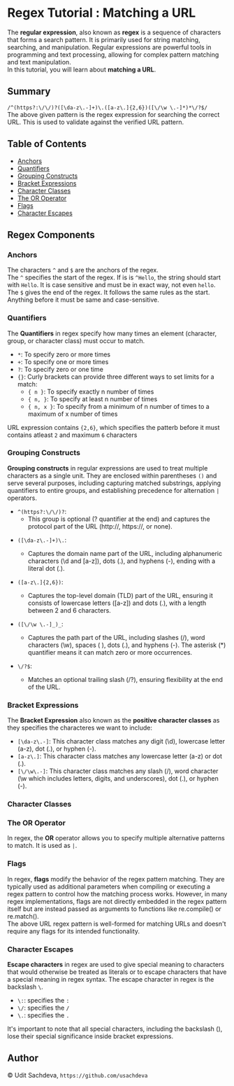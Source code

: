 # Regex Tutorial : Matching a URL

The **regular expression**, also known as **regex** is a sequence of characters that forms a search pattern. It is primarily used for string matching, searching, and manipulation. Regular expressions are powerful tools in programming and text processing, allowing for complex pattern matching and text manipulation.  
In this tutorial, you will learn about **matching a URL**.

## Summary

`/^(https?:\/\/)?([\da-z\.-]+)\.([a-z\.]{2,6})([\/\w \.-]*)*\/?$/`  
The above given pattern is the regex expression for searching the correct URL. This is used to validate against the verified URL pattern.

## Table of Contents

-   [Anchors](#anchors)
-   [Quantifiers](#quantifiers)
-   [Grouping Constructs](#grouping-constructs)
-   [Bracket Expressions](#bracket-expressions)
-   [Character Classes](#character-classes)
-   [The OR Operator](#the-or-operator)
-   [Flags](#flags)
-   [Character Escapes](#character-escapes)

## Regex Components

### Anchors

The characters `^` and `$` are the anchors of the regex.  
The `^` specifies the start of the regex. If is is `^Hello`, the string should start with `Hello`. It is case sensitive and must be in exact way, not even `hello`.  
The `$` gives the end of the regex. It follows the same rules as the start. Anything before it must be same and case-sensitive.

### Quantifiers

The **Quantifiers** in regex specify how many times an element (character, group, or character class) must occur to match.

-   `*`: To specify zero or more times
-   `+`: To specify one or more times
-   `?`: To specify zero or one time
-   `{}`: Curly brackets can provide three different ways to set limits for a match:
    -   `{ n }`: To specify exactly n number of times
    -   `{ n, }`: To specify at least n number of times
    -   `{ n, x }`: To specify from a minimum of n number of times to a maximum of x number of times

URL expression contains `{2,6}`, which specifies the patterb before it must contains atleast `2` and maximum `6` characters

### Grouping Constructs

**Grouping constructs** in regular expressions are used to treat multiple characters as a single unit. They are enclosed within parentheses `()` and serve several purposes, including capturing matched substrings, applying quantifiers to entire groups, and establishing precedence for alternation `|` operators.

-   `^(https?:\/\/)?`:
    -   This group is optional (? quantifier at the end) and captures the protocol part of the URL (http://, https://, or none).

*   `([\da-z\.-]+)\.`:
    -   Captures the domain name part of the URL, including alphanumeric characters (\d and [a-z]), dots (.), and hyphens (-), ending with a literal dot (.).
*   `([a-z\.]{2,6})`:
    -   Captures the top-level domain (TLD) part of the URL, ensuring it consists of lowercase letters ([a-z]) and dots (.), with a length between 2 and 6 characters.
*   `([\/\w \.-]_)_`:

    -   Captures the path part of the URL, including slashes (\/), word characters (\w), spaces ( ), dots (.), and hyphens (-). The asterisk (\*) quantifier means it can match zero or more occurrences.

*   `\/?$`:
    -   Matches an optional trailing slash (\/?), ensuring flexibility at the end of the URL.

### Bracket Expressions

The **Bracket Expression** also known as the **positive character classes** as they specifies the characteres we want to include:

-   `[\da-z\.-]`: This character class matches any digit (\d), lowercase letter (a-z), dot (.), or hyphen (-).
-   `[a-z\.]`: This character class matches any lowercase letter (a-z) or dot (.).
-   `[\/\w\.-]`: This character class matches any slash (\/), word character (\w which includes letters, digits, and underscores), dot (.), or hyphen (-).

### Character Classes

### The OR Operator

In regex, the **OR** operator allows you to specify multiple alternative patterns to match. It is used as `|`.

### Flags

In regex, **flags** modify the behavior of the regex pattern matching. They are typically used as additional parameters when compiling or executing a regex pattern to control how the matching process works. However, in many regex implementations, flags are not directly embedded in the regex pattern itself but are instead passed as arguments to functions like re.compile() or re.match().  
The above URL regex pattern is well-formed for matching URLs and doesn't require any flags for its intended functionality.

### Character Escapes

**Escape characters** in regex are used to give special meaning to characters that would otherwise be treated as literals or to escape characters that have a special meaning in regex syntax. The escape character in regex is the backslash `\`.

-   `\:`: specifies the `:`
-   `\/`: specifies the `/`
-   `\.`: specifies the `.`

It's important to note that all special characters, including the backslash (\), lose their special significance inside bracket expressions.

## Author

© Udit Sachdeva, `https://github.com/usachdeva`
